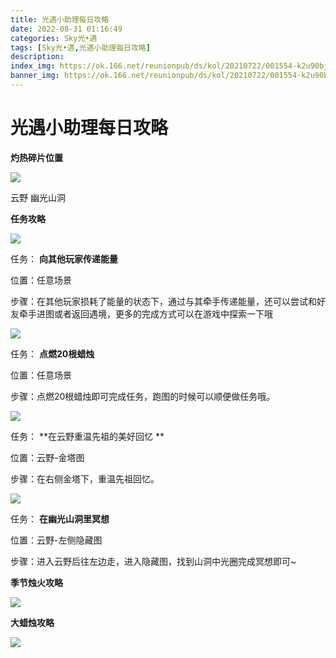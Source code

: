 ```yaml
---
title: 光遇小助理每日攻略
date: 2022-08-31 01:16:49
categories: Sky光•遇
tags: [Sky光•遇,光遇小助理每日攻略]
description: 
index_img: https://ok.166.net/reunionpub/ds/kol/20210722/001554-k2u90bj7ay.png?imageView&thumbnail=600x0&type=jpg
banner_img: https://ok.166.net/reunionpub/ds/kol/20210722/001554-k2u90bj7ay.png?imageView&thumbnail=600x0&type=jpg
---
```

# 光遇小助理每日攻略
**灼热碎片位置**

![](https://ok.166.net/reunionpub/ds/kol/20220821/021929-wz1r5nvf6c.jpeg)

云野 幽光山洞

  

 **任务攻略**

![](https://ok.166.net/reunionpub/ds/kol/20220823/000414-p1gr9fmh6y.png)

任务： **向其他玩家传递能量**

位置：任意场景

步骤：在其他玩家损耗了能量的状态下，通过与其牵手传递能量，还可以尝试和好友牵手进图或者返回遇境，更多的完成方式可以在游戏中探索一下哦

![](https://ok.166.net/reunionpub/ds/kol/20220827/005602-mcssbeqv6j.png)

任务： **点燃20根蜡烛**

位置：任意场景

步骤：点燃20根蜡烛即可完成任务，跑图的时候可以顺便做任务哦。

  

![](https://ok.166.net/reunionpub/ds/kol/20220831/001300-vwtrnzc6j0.jpeg)

任务： **在云野重温先祖的美好回忆  **

位置：云野-金塔图

步骤：在右侧金塔下，重温先祖回忆。

  

![](https://ok.166.net/reunionpub/ds/kol/20220831/001435-fja73ihtgu.png)

任务： **在幽光山洞里冥想**

位置：云野-左侧隐藏图

步骤：进入云野后往左边走，进入隐藏图，找到山洞中光圈完成冥想即可~

 **季节烛火攻略**

![](https://ok.166.net/reunionpub/ds/kol/20220831/000559-hq6uc3vksr.png)

  

  

 **大蜡烛攻略**

![](https://ok.166.net/reunionpub/ds/kol/20220831/000348-is3zbc7rus.png)

  

  

